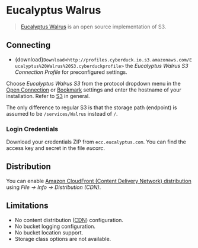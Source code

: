 Eucalyptus Walrus
====

> [Eucalyptus Walrus](http://open.eucalyptus.com/) is an open source implementation of S3. 

## Connecting 

- {download}`Download<http://profiles.cyberduck.io.s3.amazonaws.com/Eucalyptus%20Walrus%20S3.cyberduckprofile>` the *Eucalyptus Walrus S3 Connection Profile* for preconfigured settings.

Choose *Eucalyptus Walrus S3* from the protocol dropdown menu in the [Open Connection](../../cyberduck/connection.md) or [Bookmark](../../cyberduck/bookmarks.md) settings and enter the hostname of your installation. Refer to [S3](index.md) in general.

The only difference to regular S3 is that the storage path (endpoint) is assumed to be `/services/Walrus` instead of `/`.

### Login Credentials

Download your credentials ZIP from `ecc.eucalyptus.com`. You can find the access key and secret in the file *eucarc*.

## Distribution

You can enable [Amazon CloudFront (Content Delivery Network) distribution](../../cdn/cloudfront.md) using *File → Info → Distribution (CDN)*.

## Limitations

- No content distribution ([CDN](../../cdn/index.md)) configuration.
- No bucket logging configuration.
- No bucket location support.
- Storage class options are not available.